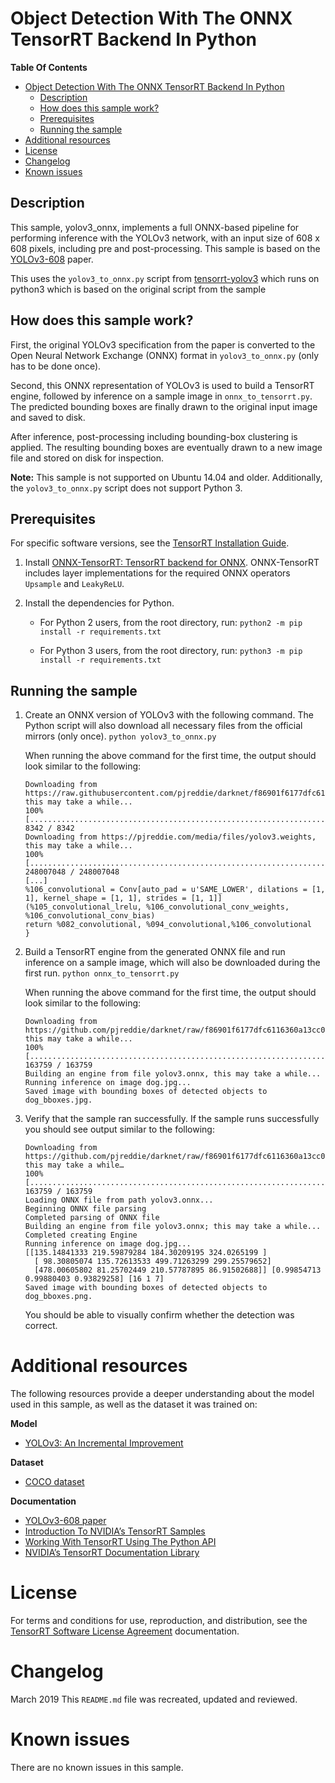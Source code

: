 # Object Detection With The ONNX TensorRT Backend In Python

**Table Of Contents**
- [Object Detection With The ONNX TensorRT Backend In Python](#object-detection-with-the-onnx-tensorrt-backend-in-python)
	- [Description](#description)
	- [How does this sample work?](#how-does-this-sample-work)
	- [Prerequisites](#prerequisites)
	- [Running the sample](#running-the-sample)
- [Additional resources](#additional-resources)
- [License](#license)
- [Changelog](#changelog)
- [Known issues](#known-issues)

## Description

This sample, yolov3_onnx, implements a full ONNX-based pipeline for performing inference with the YOLOv3 network, with an input size of 608 x 608 pixels, including pre and post-processing. This sample is based on the [YOLOv3-608](https://pjreddie.com/media/files/papers/YOLOv3.pdf) paper.

This uses the `yolov3_to_onnx.py` script from [tensorrt-yolov3](https://jkjung-avt.github.io/tensorrt-yolov3/) which runs on python3 which is based on the original script from the sample

## How does this sample work?

First, the original YOLOv3 specification from the paper is converted to the Open Neural Network Exchange (ONNX) format in `yolov3_to_onnx.py` (only has to be done once).

Second, this ONNX representation of YOLOv3 is used to build a TensorRT engine, followed by inference on a sample image in `onnx_to_tensorrt.py`. The predicted bounding boxes are finally drawn to the original input image and saved to disk.

After inference, post-processing including bounding-box clustering is applied. The resulting bounding boxes are eventually drawn to a new image file and stored on disk for inspection.

**Note:** This sample is not supported on Ubuntu 14.04 and older. Additionally, the `yolov3_to_onnx.py` script does not support Python 3.

## Prerequisites

For specific software versions, see the [TensorRT Installation Guide](https://docs.nvidia.com/deeplearning/sdk/tensorrt-archived/index.html).

1.  Install [ONNX-TensorRT: TensorRT backend for ONNX](https://github.com/onnx/onnx-tensorrt). ONNX-TensorRT includes layer implementations for the required ONNX operators `Upsample` and `LeakyReLU`.

2.  Install the dependencies for Python.
	-   For Python 2 users, from the root directory, run:
	`python2 -m pip install -r requirements.txt`

	-   For Python 3 users, from the root directory, run:
	`python3 -m pip install -r requirements.txt`

## Running the sample

1.  Create an ONNX version of YOLOv3 with the following command. The Python script will also download all necessary files from the official mirrors (only once).
	`python yolov3_to_onnx.py`

	When running the above command for the first time, the output should look similar to the following:
	```
	Downloading from https://raw.githubusercontent.com/pjreddie/darknet/f86901f6177dfc6116360a13cc06ab680e0c86b0/cfg/yolov3.cfg, this may take a while...
	100% [................................................................................] 8342 / 8342
	Downloading from https://pjreddie.com/media/files/yolov3.weights, this may take a while...
	100% [................................................................................] 248007048 / 248007048
	[...]
	%106_convolutional = Conv[auto_pad = u'SAME_LOWER', dilations = [1, 1], kernel_shape = [1, 1], strides = [1, 1]]
	(%105_convolutional_lrelu, %106_convolutional_conv_weights, %106_convolutional_conv_bias)
	return %082_convolutional, %094_convolutional,%106_convolutional
	}
	```

2.  Build a TensorRT engine from the generated ONNX file and run inference on a sample image, which will also be downloaded during the first run.
	`python onnx_to_tensorrt.py`

	When running the above command for the first time, the output should look similar to the following:
	```
	Downloading from https://github.com/pjreddie/darknet/raw/f86901f6177dfc6116360a13cc06ab680e0c86b0/data/dog.jpg, this may take a while...
	100% [................................................................................] 163759 / 163759
	Building an engine from file yolov3.onnx, this may take a while...
	Running inference on image dog.jpg...
	Saved image with bounding boxes of detected objects to dog_bboxes.jpg.
	```

3.  Verify that the sample ran successfully. If the sample runs successfully you should see output similar to the following:
	```
	Downloading from https://github.com/pjreddie/darknet/raw/f86901f6177dfc6116360a13cc06ab680e0c86b0/data/dog.jpg, this may take a while…
	100% [......................................................................] 163759 / 163759
	Loading ONNX file from path yolov3.onnx...
	Beginning ONNX file parsing
	Completed parsing of ONNX file
	Building an engine from file yolov3.onnx; this may take a while...
	Completed creating Engine
	Running inference on image dog.jpg...
	[[135.14841333 219.59879284 184.30209195 324.0265199 ]
	  [ 98.30805074 135.72613533 499.71263299 299.25579652]
	  [478.00605802 81.25702449 210.57787895 86.91502688]] [0.99854713 0.99880403 0.93829258] [16 1 7]
	Saved image with bounding boxes of detected objects to dog_bboxes.png.
	```
	You should be able to visually confirm whether the detection was correct.

# Additional resources

The following resources provide a deeper understanding about the model used in this sample, as well as the dataset it was trained on:

**Model**
- [YOLOv3: An Incremental Improvement](https://pjreddie.com/media/files/papers/YOLOv3.pdf)

**Dataset**
- [COCO dataset](http://cocodataset.org/#home)

**Documentation**
- [YOLOv3-608 paper](https://pjreddie.com/media/files/papers/YOLOv3.pdf)
- [Introduction To NVIDIA’s TensorRT Samples](https://docs.nvidia.com/deeplearning/sdk/tensorrt-sample-support-guide/index.html#samples)
- [Working With TensorRT Using The Python API](https://docs.nvidia.com/deeplearning/sdk/tensorrt-developer-guide/index.html#python_topics)
- [NVIDIA’s TensorRT Documentation Library](https://docs.nvidia.com/deeplearning/sdk/tensorrt-archived/index.html)

# License

For terms and conditions for use, reproduction, and distribution, see the [TensorRT Software License Agreement](https://docs.nvidia.com/deeplearning/sdk/tensorrt-sla/index.html) documentation.

# Changelog

March 2019
This `README.md` file was recreated, updated and reviewed.

# Known issues

There are no known issues in this sample.
